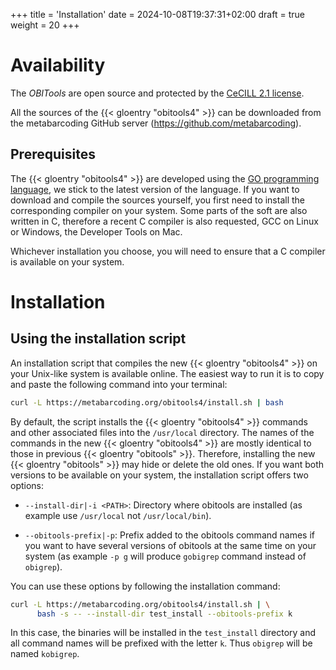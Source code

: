 +++
title = 'Installation'
date = 2024-10-08T19:37:31+02:00
draft = true
weight = 20
+++

# Availability

The *OBITools* are open source and protected by the [CeCILL 2.1 license](http://www.cecill.info/licences/Licence_CeCILL_V2.1-en.html).

All the sources of the {{< gloentry "obitools4" >}}  can be downloaded from the metabarcoding GitHub server (https://github.com/metabarcoding).

## Prerequisites

The {{< gloentry "obitools4" >}} are developed using the [GO programming language](https://go.dev/), we stick to the latest version of the language. If you want to download and compile the sources yourself, you first need to install the corresponding compiler on your system. Some parts of the soft are also written in C, therefore a recent C compiler is also requested, GCC on Linux or Windows, the Developer Tools on Mac.

Whichever installation you choose, you will need to ensure that a C compiler is available on your system.

# Installation

## Using the installation script

An installation script that compiles the new {{< gloentry "obitools4" >}} on your Unix-like system is available online.
The easiest way to run it is to copy and paste the following command into your terminal:

```bash
curl -L https://metabarcoding.org/obitools4/install.sh | bash
```

By default, the script installs the {{< gloentry "obitools4" >}} commands and other associated files into the `/usr/local` directory. The names of the commands in the new {{< gloentry "obitools4" >}} are mostly identical to those in previous {{< gloentry "obitools" >}}. Therefore, installing the new {{< gloentry "obitools" >}} may hide or delete the old ones. If you want both versions to be available on your system, the installation script offers two options:


- `--install-dir|-i <PATH>`:  Directory where obitools are installed (as example use `/usr/local` not `/usr/local/bin`).
 
- `--obitools-prefix|-p`:  Prefix added to the obitools command names if you want to have several versions of obitools at the same time on your system (as example `-p g` will produce `gobigrep` command instead of `obigrep`).

You can use these options by following the installation command:

```bash
curl -L https://metabarcoding.org/obitools4/install.sh | \
      bash -s -- --install-dir test_install --obitools-prefix k
```

In this case, the binaries will be installed in the `test_install` directory and all command names will be prefixed with the letter `k`. Thus `obigrep` will be named `kobigrep`.